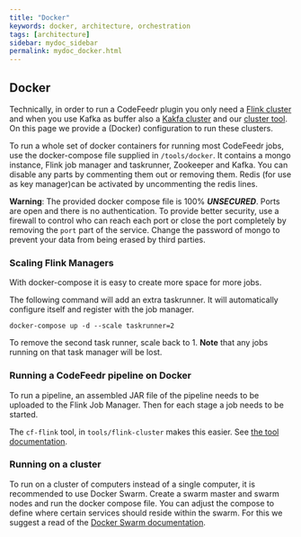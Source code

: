 ```yaml
---
title: "Docker"
keywords: docker, architecture, orchestration
tags: [architecture]
sidebar: mydoc_sidebar
permalink: mydoc_docker.html
---
```


## Docker
Technically, in order to run a CodeFeedr plugin you only need a [Flink
cluster](https://ci.apache.org/projects/flink/flink-docs-stable/ops/)
and when you use Kafka as buffer also a [Kakfa
cluster](https://docs.confluent.io/current/kafka/deployment.html) and
our [cluster tool](/mydoc_cluster.html). On this page we provide a
(Docker) configuration to run these clusters.

To run a whole set of docker containers for running most CodeFeedr jobs,
use the docker-compose file supplied in `/tools/docker`. It contains a
mongo instance, Flink job manager and taskrunner, Zookeeper and Kafka.
You can disable any parts by commenting them out or removing them. Redis
(for use as key manager)can be activated by uncommenting the redis
lines.

__Warning__: The provided docker compose file is 100% ___UNSECURED___.
Ports are open and there is no authentication. To provide better
security, use a firewall to control who can reach each port or close the
port completely by removing the `port` part of the service. Change the
password of mongo to prevent your data from being erased by third
parties.

### Scaling Flink Managers
With docker-compose it is easy to create more space for more jobs.

The following command will add an extra taskrunner. It will
automatically configure itself and register with the job manager.

`docker-compose up -d --scale taskrunner=2`

To remove the second task runner, scale back to 1. __Note__ that any
jobs running on that task manager will be lost.

### Running a CodeFeedr pipeline on Docker
To run a pipeline, an assembled JAR file of the pipeline needs to be
uploaded to the Flink Job Manager. Then for each stage a job needs to be
started.

The `cf-flink` tool, in `tools/flink-cluster` makes this easier. See
[the tool documentation](/mydoc_cluster.html).

### Running on a cluster
To run on a cluster of computers instead of a single computer, it is
recommended to use Docker Swarm. Create a swarm master and swarm nodes
and run the docker compose file. You can adjust the compose to define
where certain services should reside within the swarm. For this we
suggest a read of the [Docker Swarm
documentation](https://docs.docker.com/engine/swarm/).
